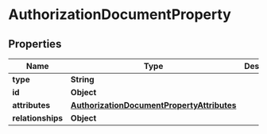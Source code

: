 

# AuthorizationDocumentProperty


## Properties

| Name | Type | Description | Notes |
|------------ | ------------- | ------------- | -------------|
|**type** | **String** |  |  |
|**id** | **Object** |  |  |
|**attributes** | [**AuthorizationDocumentPropertyAttributes**](AuthorizationDocumentPropertyAttributes.md) |  |  [optional] |
|**relationships** | **Object** |  |  |



